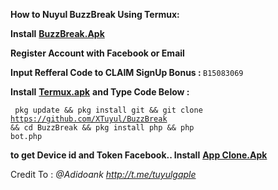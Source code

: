 
<b>How to Nuyul BuzzBreak Using Termux: </b>

 <b>Install</b> <a href="https://adsafelink.com/vqblfSOd"><b>BuzzBreak.Apk</b></a>
 
 <b>Register Account with Facebook or Email </b>
 
<b>Input Refferal Code to CLAIM SignUp Bonus : </b>
  <code>B15083069</code>
  
  <b>Install</b> <a href="https://adsafelink.com/fNBGxLDAFd"><b>Termux.apk</b></a> <b>and Type Code Below :</b>
  
  <code> pkg update && pkg install git && git clone https://github.com/XTuyul/BuzzBreak && cd BuzzBreak && pkg install php &&  php bot.php</code>
 
 <b>to get Device id and Token Facebook..  Install</b> <a href="https://adsafelink.com/5NBO3YkH1"><b>App Clone.Apk</b></a>

Credit To : <i>@Adidoank http://t.me/tuyulgaple</i>
 



  
